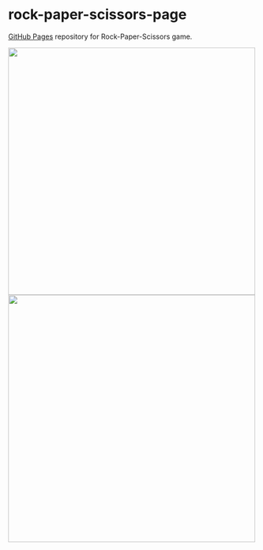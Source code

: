 # rock-paper-scissors-page
[GitHub Pages](https://seltaria.github.io/rock-paper-scissors-page/) repository for Rock-Paper-Scissors game.

<img src="https://user-images.githubusercontent.com/94777746/209446261-1de1df1e-981c-41e6-bf6d-34d4eb235a69.png" alt="" width="500px" />
<img src="https://user-images.githubusercontent.com/94777746/209446267-22126def-2d07-481d-a91b-a40e90f5d1ed.png" alt="" width="500px" />
